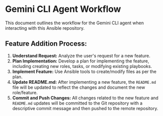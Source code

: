 # Gemini CLI Agent Workflow

This document outlines the workflow for the Gemini CLI agent when interacting with this Ansible repository.

## Feature Addition Process:
1.  **Understand Request:** Analyze the user's request for a new feature.
2.  **Plan Implementation:** Develop a plan for implementing the feature, including creating new roles, tasks, or modifying existing playbooks.
3.  **Implement Feature:** Use Ansible tools to create/modify files as per the plan.
4.  **Update README.md:** After implementing a new feature, the `README.md` file will be updated to reflect the changes and document the new role/feature.
5.  **Commit and Push Changes:** All changes related to the new feature and `README.md` updates will be committed to the Git repository with a descriptive commit message and then pushed to the remote repository.
